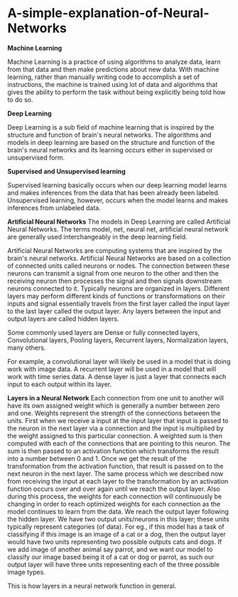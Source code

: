 # A-simple-explanation-of-Neural-Networks

        
**Machine Learning**

Machine Learning is a practice of using algorithms to analyze data, learn from that data and then make predictions about new data.
With machine learning, rather than manually writing code to accomplish a set of instructions, the machine is trained using lot of
data and algorithms that gives the ability to perform the task without being explicitly being told how to do so.
    
**Deep Learning**

Deep Learning is a sub field of machine learning that is inspired by the structure and function of brain's neural networks. The
algorithms and models in deep learning are based on the structure and function of the brain's neural networks and its learning occurs     either in supervised or unsupervised form.

**Supervised and Unsupervised learning**

Supervised learning basically occurs when our deep learning model learns and makes inferences from the data that has been already 
been labeled. Unsupervised learning, however, occurs when the model learns and makes inferences from unlabeled data.

**Artificial Neural Networks**
The models in Deep Learning are called Artificial Neural Networks. The terms model, net, neural net, artificial neural network are generally used interchangeably in the deep learning field.

Artificial Neural Networks are computing systems that are inspired by the brain's neural networks. Artificial Neural Networks are 
based on a collection of connected units called neurons or nodes. The connection between these neurons can transmit a signal from 
one neuron to the other and then the receiving neuron then processes the signal and then signals downstream neurons connected to it. 
Typically neurons are organized in layers. Different layers may perform different kinds of functions or transformations on their 
inputs and signal essentially travels from the first layer called the input layer to the last layer called the output layer. Any 
layers between the input and output layers are called hidden layers.

Some commonly used layers are Dense or fully connected layers, Convolutional layers, Pooling layers, Recurrent layers, Normalization layers, many others.

For example, a convolutional layer will likely be used in a model that is doing work with image data. A recurrent layer will be used 
in a model that will work with time series data. A dense layer is just a layer that connects each input to each output within its 
layer.

**Layers in a Neural Network**
Each connection from one unit to another will have its own assigned weight which is generally a number between zero and one. Weights represent the strength of the connections between the units. First when we receive a input at the input layer that input is passed to the neuron in the next layer via a connection and the input is multiplied by the weight assigned to this particular connection. A weighted sum is then computed with each of the connections that are pointing to this neuron. The sum is then passed to an activation function which transforms the result into a number between 0 and 1. Once we get the result of the transformation from the activation function, that result is passed on to the next neuron in the next layer. The same process which we described now from receiving the input at each layer to the transformation by an activation function occurs over and over again until we reach the output layer. Also during this process, the weights for each connection will continuously be changing in order to reach optimized weights for each connection as the model continues to learn from the data.
We reach the output layer following the hidden layer. We have two output units/neurons in this layer; these units typically represent categories (of data).
For eg., if this model has a task of classifying if this image is an image of a cat or a dog, then the output layer would have two 
units representing two possible outputs cats and dogs. If we add image of another animal say parrot, and we want our model to classify our image based being it of a cat or dog or parrot, as such our output layer will have three units representing each of the three possible image types.

This is how layers in a neural network function in general.


    

